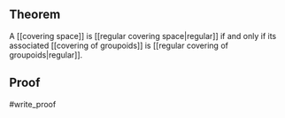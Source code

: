 ## Theorem
A [[covering space]] is [[regular covering space|regular]] if and only if its associated [[covering of groupoids]] is [[regular covering of groupoids|regular]].
## Proof
#write_proof 